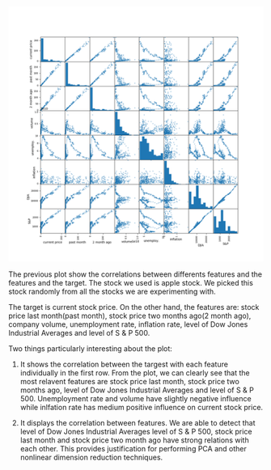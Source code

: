 ![GitHub Logo](./correlationBetweenFeatures.png)

The previous plot show the correlations between differents features and the features and the target.
The stock we used is apple stock. We picked this stock randomly from all the stocks we are
experimenting with. 

The target is current stock price. On the other hand, the features are: stock price last month(past
month), stock price two months ago(2 month ago), company volume, unemployment rate, inflation rate,
level of Dow Jones Industrial Averages and level of S & P 500.

Two things particularly interesting about the plot:

1. It shows the correlation between the targest with each feature individually in the first row.
From the plot, we can clearly see that the most relavent features are stock price last month, stock
price two months ago, level of Dow Jones Industrial Averages and level of S & P 500. 
Unemployment rate and volume have slightly negative influence while inlfation rate has medium
positive influence on current stock price.

2. It displays the correlation between features. We are able to detect that level of Dow Jones Industrial Averages 
level of S & P 500, stock price last month and stock price two month ago have strong relations with
each other. This provides justification for performing PCA and other nonlinear dimension reduction
techniques.



